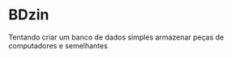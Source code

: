 BDzin
=====

Tentando criar um banco de dados simples armazenar peças de computadores e semelhantes
